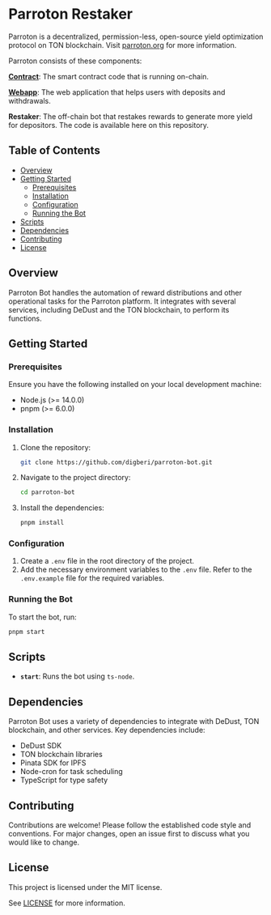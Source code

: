 # Parroton Restaker

Parroton is a decentralized, permission-less, open-source yield optimization protocol on TON blockchain. Visit [parroton.org](https://parroton.org) for more information.

Parroton consists of these components:

**[Contract](https://github.com/KStasi/parroton-core)**: The smart contract code that is running on-chain.

**[Webapp](https://github.com/Digberi/parroton-web)**: The web application that helps users with deposits and withdrawals.

**Restaker**: The off-chain bot that restakes rewards to generate more yield for depositors. The code is available here on this repository.

## Table of Contents

- [Overview](#overview)
- [Getting Started](#getting-started)
  - [Prerequisites](#prerequisites)
  - [Installation](#installation)
  - [Configuration](#configuration)
  - [Running the Bot](#running-the-bot)
- [Scripts](#scripts)
- [Dependencies](#dependencies)
- [Contributing](#contributing)
- [License](#license)

## Overview

Parroton Bot handles the automation of reward distributions and other operational tasks for the Parroton platform. It integrates with several services, including DeDust and the TON blockchain, to perform its functions.

## Getting Started

### Prerequisites

Ensure you have the following installed on your local development machine:

- Node.js (>= 14.0.0)
- pnpm (>= 6.0.0)

### Installation

1. Clone the repository:

   ```sh
   git clone https://github.com/digberi/parroton-bot.git
   ```

2. Navigate to the project directory:

   ```sh
   cd parroton-bot
   ```

3. Install the dependencies:
   ```sh
   pnpm install
   ```

### Configuration

1. Create a `.env` file in the root directory of the project.
2. Add the necessary environment variables to the `.env` file. Refer to the `.env.example` file for the required variables.

### Running the Bot

To start the bot, run:

```sh
pnpm start
```

## Scripts

- **`start`**: Runs the bot using `ts-node`.

## Dependencies

Parroton Bot uses a variety of dependencies to integrate with DeDust, TON blockchain, and other services. Key dependencies include:

- DeDust SDK
- TON blockchain libraries
- Pinata SDK for IPFS
- Node-cron for task scheduling
- TypeScript for type safety

## Contributing

Contributions are welcome! Please follow the established code style and conventions. For major changes, open an issue first to discuss what you would like to change.

## License

This project is licensed under the MIT license.

See [LICENSE](LICENSE) for more information.
